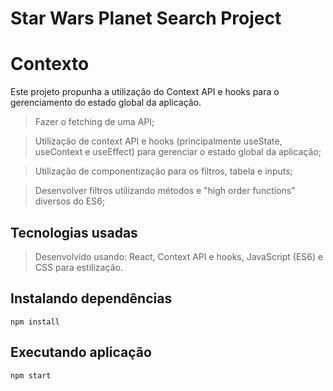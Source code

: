 # Star Wars Planet Search Project

# Contexto
Este projeto propunha a utilização do Context API e hooks para o gerenciamento do estado global da aplicação.

> Fazer o fetching de uma API;

> Utilização de context API e hooks (principalmente useState, useContext e useEffect) para gerenciar o estado global da aplicação;

> Utilização de componentização para os filtros, tabela e inputs;

> Desenvolver filtros utilizando métodos e "high order functions" diversos do ES6;

## Tecnologias usadas

> Desenvolvido usando: React, Context API e hooks, JavaScript (ES6) e CSS para estilização.

## Instalando dependências
```
npm install
```

## Executando aplicação
```
npm start
```
